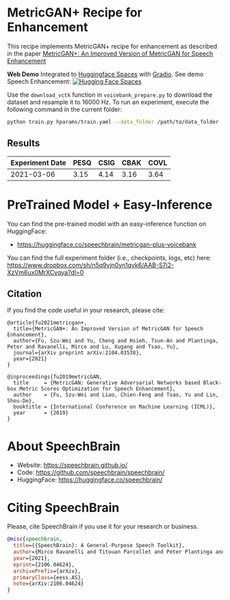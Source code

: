 # MetricGAN+ Recipe for Enhancement

This recipe implements MetricGAN+ recipe for enhancement as described in the paper
[MetricGAN+: An Improved Version of MetricGAN for Speech Enhancement](https://arxiv.org/abs/2104.03538)

**Web Demo** Integrated to [Huggingface Spaces](https://huggingface.co/spaces) with [Gradio](https://github.com/gradio-app/gradio). See demo Speech Enhancement: [![Hugging Face Spaces](https://img.shields.io/badge/%F0%9F%A4%97%20Hugging%20Face-Spaces-blue)](https://huggingface.co/spaces/akhaliq/Speechbrain-Speech-enhancement)

Use the `download_vctk` function in `voicebank_prepare.py` to download the dataset
and resample it to 16000 Hz. To run an experiment, execute the following command in
the current folder:

```bash
python train.py hparams/train.yaml --data_folder /path/to/data_folder
```

## Results

Experiment Date | PESQ | CSIG | CBAK | COVL
-|-|-|-|-
2021-03-06 | 3.15 | 4.14 | 3.16 | 3.64


# PreTrained Model + Easy-Inference
You can find the pre-trained model with an easy-inference function on HuggingFace:
- https://huggingface.co/speechbrain/metricgan-plus-voicebank

You can find the full experiment folder (i.e., checkpoints, logs, etc) here:
https://www.dropbox.com/sh/n5q9vjn0yn1qvk6/AAB-S7i2-XzVm6ux0MrXCvqya?dl=0



## Citation

If you find the code useful in your research, please cite:

	@article{fu2021metricgan+,
	  title={MetricGAN+: An Improved Version of MetricGAN for Speech Enhancement},
      author={Fu, Szu-Wei and Yu, Cheng and Hsieh, Tsun-An and Plantinga, Peter and Ravanelli, Mirco and Lu, Xugang and Tsao, Yu},
      journal={arXiv preprint arXiv:2104.03538},
      year={2021}
    }

    @inproceedings{fu2019metricGAN,
      title     = {MetricGAN: Generative Adversarial Networks based Black-box Metric Scores Optimization for Speech Enhancement},
      author    = {Fu, Szu-Wei and Liao, Chien-Feng and Tsao, Yu and Lin, Shou-De},
      booktitle = {International Conference on Machine Learning (ICML)},
      year      = {2019}
    }


# **About SpeechBrain**
- Website: https://speechbrain.github.io/
- Code: https://github.com/speechbrain/speechbrain/
- HuggingFace: https://huggingface.co/speechbrain/


# **Citing SpeechBrain**
Please, cite SpeechBrain if you use it for your research or business.

```bibtex
@misc{speechbrain,
  title={{SpeechBrain}: A General-Purpose Speech Toolkit},
  author={Mirco Ravanelli and Titouan Parcollet and Peter Plantinga and Aku Rouhe and Samuele Cornell and Loren Lugosch and Cem Subakan and Nauman Dawalatabad and Abdelwahab Heba and Jianyuan Zhong and Ju-Chieh Chou and Sung-Lin Yeh and Szu-Wei Fu and Chien-Feng Liao and Elena Rastorgueva and François Grondin and William Aris and Hwidong Na and Yan Gao and Renato De Mori and Yoshua Bengio},
  year={2021},
  eprint={2106.04624},
  archivePrefix={arXiv},
  primaryClass={eess.AS},
  note={arXiv:2106.04624}
}
```
